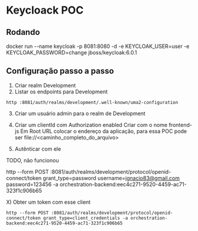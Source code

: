 # Keycloack POC


## Rodando
docker run --name keycloak -p 8081:8080 -d -e KEYCLOAK_USER=user -e KEYCLOAK_PASSWORD=change jboss/keycloak:6.0.1


## Configuração passo a passo
1) Criar realm Development
2) Listar os endpoints para Development
```
http :8081/auth/realms/development/.well-known/uma2-configuration
```

3) Criar um usuário admin para o realm de Development

4) Criar um clientId com Authorization enabled
    Criar com o nome frontend-js
    Em Root URL colocar o endereço da aplicação, para essa POC pode ser file://<caminho_completo_do_arquivo>

6) Autênticar com ele

TODO, não funcionou

http --form POST :8081/auth/realms/development/protocol/openid-connect/token grant_type=password username=ignacio83@gmail.com password=123456 -a orchestration-backend:eec4c271-9520-4459-ac71-323f1c906b65



X) Obter um token com esse client
```
http --form POST :8081/auth/realms/development/protocol/openid-connect/token grant_type=client_credentials -a orchestration-backend:eec4c271-9520-4459-ac71-323f1c906b65
```
